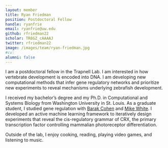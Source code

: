 ```yaml
---
layout: member
title: Ryan Friedman
position: Postdoctoral Fellow
handle: ryanfrie
email: ryanfrie@uw.edu
github: rfriedman22
scholar: TR8GZ_cAAAAJ
twitter: rfriedman22
image: /images/team/ryan-friedman.jpg
#cv: 
alumni: false
---
```


I am a postdoctoral fellow in the Trapnell Lab. I am interested in how vertebrate development is encoded into DNA. I am developing new computational methods that infer gene regulatory networks and prioritize new experiments to reveal mechanisms underlying zebrafish development.

I received my bachelor’s degree and my Ph.D. in Computational and Systems Biology from Washington University in St. Louis. As a graduate student, I studied gene regulation with [Barak Cohen](https://bclab.wustl.edu/) and [Mike White](https://sites.wustl.edu/mwhite/). I developed an active machine learning framework to iteratively design experiments that reveal the cis-regulatory grammar of CRX, the primary transcription factor controlling mammalian photoreceptor differentiation.

Outside of the lab, I enjoy cooking, reading, playing video games, and listening to music.

